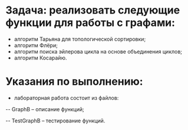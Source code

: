 # Задача: реализовать следующие функции для работы с графами:
- алгоритм Тарьяна для топологической сортировки;
- алгоритм Флёри;
- алгоритм поиска эйлерова цикла на основе объединения циклов;
- алгоритм Косарайю.
# Указания по выполнению:
- лабораторная работа состоит из файлов: 

-- GraphB – описание функций; 

-- TestGraphB – тестирование функций.
